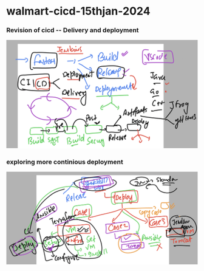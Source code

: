 # walmart-cicd-15thjan-2024

### Revision of cicd -- Delivery and deployment 

<img src="dd.png">

### exploring more continious deployment 

<img src="cd.png">

